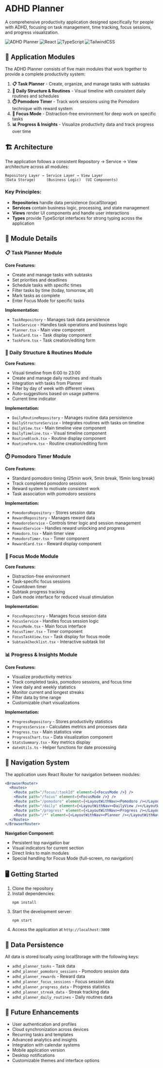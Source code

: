 # ADHD Planner

A comprehensive productivity application designed specifically for people with ADHD, focusing on task management, time tracking, focus sessions, and progress visualization.

![ADHD Planner](https://img.shields.io/badge/ADHD%20Planner-v1.0-blue)
![React](https://img.shields.io/badge/React-18.2.0-61DAFB?logo=react)
![TypeScript](https://img.shields.io/badge/TypeScript-5.2.2-3178C6?logo=typescript)
![TailwindCSS](https://img.shields.io/badge/TailwindCSS-3.3.5-38B2AC?logo=tailwind-css)

## 📱 Application Modules

The ADHD Planner consists of five main modules that work together to provide a complete productivity system:

1. **📋 Task Planner** - Create, organize, and manage tasks with subtasks
2. **📅 Daily Structure & Routines** - Visual timeline with consistent daily routines and schedules
3. **⏱️ Pomodoro Timer** - Track work sessions using the Pomodoro technique with reward system
4. **🧠 Focus Mode** - Distraction-free environment for deep work on specific tasks
5. **📊 Progress & Insights** - Visualize productivity data and track progress over time

## 🏗️ Architecture

The application follows a consistent Repository → Service → View architecture across all modules:

```
Repository Layer → Service Layer → View Layer
(Data Storage)     (Business Logic)  (UI Components)
```

### Key Principles:

- **Repositories** handle data persistence (localStorage)
- **Services** contain business logic, processing, and state management
- **Views** render UI components and handle user interactions
- **Types** provide TypeScript interfaces for strong typing across the application

## 🧩 Module Details

### 📋 Task Planner Module

**Core Features:**
- Create and manage tasks with subtasks
- Set priorities and deadlines
- Schedule tasks with specific times
- Filter tasks by time (today, tomorrow, all)
- Mark tasks as complete
- Enter Focus Mode for specific tasks

**Implementation:**
- `TaskRepository` - Manages task data persistence
- `TaskService` - Handles task operations and business logic
- `Planner.tsx` - Main view component
- `TaskCard.tsx` - Task display component
- `TaskForm.tsx` - Task creation/editing form

### 📅 Daily Structure & Routines Module

**Core Features:**
- Visual timeline from 6:00 to 23:00
- Create and manage daily routines and rituals
- Integration with tasks from Planner
- Filter by day of week with different views
- Auto-suggestions based on usage patterns
- Current time indicator

**Implementation:**
- `DailyRoutineRepository` - Manages routine data persistence
- `DailyStructureService` - Integrates routines with tasks on timeline
- `DailyView.tsx` - Main timeline view component
- `DailyTimeline.tsx` - Visual timeline component
- `RoutineBlock.tsx` - Routine display component
- `RoutineForm.tsx` - Routine creation/editing form

### ⏱️ Pomodoro Timer Module

**Core Features:**
- Standard pomodoro timing (25min work, 5min break, 15min long break)
- Track completed pomodoro sessions
- Reward system to motivate consistent work
- Task association with pomodoro sessions

**Implementation:**
- `PomodoroRepository` - Stores session data
- `RewardRepository` - Manages reward data
- `PomodoroService` - Controls timer logic and session management
- `RewardService` - Handles reward unlocking and progress
- `Pomodoro.tsx` - Main timer view
- `PomodoroTimer.tsx` - Timer component
- `RewardCard.tsx` - Reward display component

### 🧠 Focus Mode Module

**Core Features:**
- Distraction-free environment
- Task-specific focus sessions
- Countdown timer
- Subtask progress tracking
- Dark mode interface for reduced visual stimulation

**Implementation:**
- `FocusRepository` - Manages focus session data
- `FocusService` - Handles focus session logic
- `FocusMode.tsx` - Main focus interface
- `FocusTimer.tsx` - Timer component
- `FocusTaskView.tsx` - Task display for focus mode
- `SubtaskChecklist.tsx` - Interactive subtask list

### 📊 Progress & Insights Module

**Core Features:**
- Visualize productivity metrics
- Track completed tasks, pomodoro sessions, and focus time
- View daily and weekly statistics
- Monitor current and longest streaks
- Filter data by time range
- Customizable chart visualizations

**Implementation:**
- `ProgressRepository` - Stores productivity statistics
- `ProgressService` - Calculates metrics and processes data
- `Progress.tsx` - Main statistics view
- `ProgressChart.tsx` - Data visualization component
- `StatsSummary.tsx` - Key metrics display
- `dateUtils.ts` - Helper functions for date processing

## 🧭 Navigation System

The application uses React Router for navigation between modules:

```jsx
<BrowserRouter>
  <Routes>
    <Route path="/focus/:taskId" element={<FocusMode />} />
    <Route path="/focus" element={<FocusMode />} />
    <Route path="/pomodoro" element={<LayoutWithNav><Pomodoro /></LayoutWithNav>} />
    <Route path="/daily" element={<LayoutWithNav><DailyView /></LayoutWithNav>} />
    <Route path="/progress" element={<LayoutWithNav><Progress /></LayoutWithNav>} />
    <Route path="/*" element={<LayoutWithNav><Planner /></LayoutWithNav>} />
  </Routes>
</BrowserRouter>
```

**Navigation Component:**
- Persistent top navigation bar
- Visual indicators for current section
- Direct links to main modules
- Special handling for Focus Mode (full-screen, no navigation)

## 🖥️ Getting Started

1. Clone the repository
2. Install dependencies:
   ```
   npm install
   ```
3. Start the development server:
   ```
   npm start
   ```
4. Access the application at `http://localhost:3000`

## 💾 Data Persistence

All data is stored locally using localStorage with the following keys:
- `adhd_planner_tasks` - Task data
- `adhd_planner_pomodoro_sessions` - Pomodoro session data
- `adhd_planner_rewards` - Reward data
- `adhd_planner_focus_sessions` - Focus session data
- `adhd_planner_progress_data` - Progress statistics
- `adhd_planner_streak_data` - Streak tracking data
- `adhd_planner_daily_routines` - Daily routines data

## 🚀 Future Enhancements

- User authentication and profiles
- Cloud synchronization across devices
- Recurring tasks and templates
- Advanced analytics and insights
- Integration with calendar systems
- Mobile application version
- Desktop notifications
- Customizable themes and interface options 